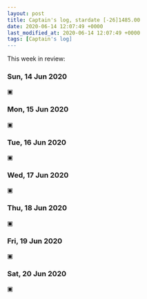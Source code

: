 ```yaml
---
layout: post
title: Captain's log, stardate [-26]1485.00
date: 2020-06-14 12:07:49 +0000
last_modified_at: 2020-06-14 12:07:49 +0000
tags: [Captain's log]
---
```


This week in review:

<!-- more -->

### Sun, 14 Jun 2020
▣

### Mon, 15 Jun 2020
▣

### Tue, 16 Jun 2020
▣

### Wed, 17 Jun 2020
▣

### Thu, 18 Jun 2020
▣

### Fri, 19 Jun 2020
▣

### Sat, 20 Jun 2020
▣
